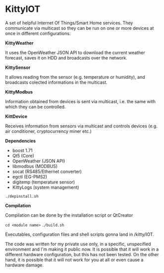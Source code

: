 # KittyIOT

A set of helpful Internet Of Things/Smart Home services. They communicate via multicast so they can be run on one or more devices at once in different configurations.

**KittyWeather**

It uses the OpenWeather JSON API to download the current weather forecast, saves it on HDD and broadcasts over the network.

**KittySensor**

It allows reading from the sensor (e.g. temperature or humidity), and broadcasts colected informations in the multicast.

**KittyModbus**

Information obtained from devices is sent via multicast, i.e. the same with which they can be controlled.

**KittDevice**

Receives information from sensors via multicast and controls devices (e.g. air conditioner, cryptocurrency miner etc.)


**Dependencies**

* boost 1.71
* Qt5 (Core)
* OpenWeather (JSON API)
* libmodbus (MODBUS)
* socat (RS485/Ethernet converter)
* egctl (EG-PMS2)
* digitemp (temperature sensor)
* KittyLogs (system management)

`./depinstall.sh`

**Compilation**

Compilation can be done by the installation script or QtCreator


`cd <module name>`
`./build.sh`

Executables, configuration files and shell scripts gonna land in /kitty/IOT.


The code was written for my private use only, in a specific, unspecified environment and I'm making it public now. It is possible that it will work in a different hardware configuration, but this has not been tested. On the other hand, it is possible that it will not work for you at all or even cause a hardware damage.
